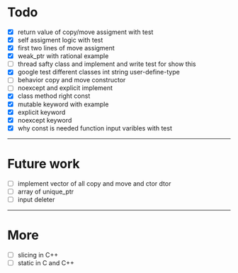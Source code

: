 # Todo
* [X] return value of copy/move assigment with test
* [X] self assigment logic with test
* [X] first two lines of move assigment
* [X] weak_ptr with rational example
* [ ] thread safty class and implement and write test for show this
* [X] google test different classes int string user-define-type
* [ ] behavior copy and move constructor
* [ ] noexcept and explicit implement
* [X] class method right const
* [X] mutable keyword with example
* [X] explicit keyword
* [X] noexcept keyword
* [X] why const is needed function input varibles with test

---
# Future work 
* [ ] implement vector of all copy and move and ctor dtor
* [ ] array of unique_ptr
* [ ] input deleter 

--- 
# More
* [ ] slicing in C++
* [ ] static in C and C++